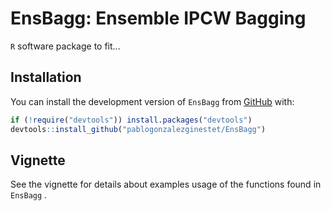 # EnsBagg: Ensemble IPCW Bagging

`R` software package to fit...


## Installation

You can install the development version of `EnsBagg` from [GitHub](https://github.com/pablogonzalezginestet/EnsBagg) with:


```R
if (!require("devtools")) install.packages("devtools")
devtools::install_github("pablogonzalezginestet/EnsBagg")
```

## Vignette


See the vignette for details about examples usage of the functions found in  `EnsBagg` .

